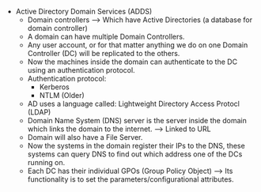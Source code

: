 * Active Directory Domain Services (ADDS)
    * Domain controllers --> Which have Active Directories (a database for domain controller)
    * A domain can have multiple Domain Controllers.
    * Any user account, or for that matter anything we do on one Domain Controller (DC) will be replicated to the others.
    * Now the machines inside the domain can authenticate to the DC using an authentication protocol.
    * Authentication protocol:
        * Kerberos
        * NTLM (Older)
    * AD uses a language called: Lightweight Directory Access Protocl (LDAP)
    * Domain Name System (DNS) server is the server inside the domain which links the domain to the internet. --> Linked to URL
    * Domain will also have a File Server.
    * Now the systems in the domain register their IPs to the DNS, these systems can query DNS to find out which address one of the DCs running on.
    * Each DC has their individual GPOs (Group Policy Object) --> Its functionality is to set the parameters/configurational attributes.
